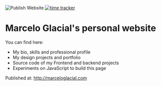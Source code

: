 ![Publish Website](https://github.com/marceloglacial/marcelo-glacial-website/workflows/Publish%20Website/badge.svg) [![time tracker](https://wakatime.com/badge/github/marceloglacial/marcelo-glacial-website.svg)](https://wakatime.com/badge/github/marceloglacial/marcelo-glacial-website)

# Marcelo Glacial's personal website

You can find here:

- My bio, skills and professional profile
- My design projects and portfolio
- Source code of my Frontend and backend projects
- Experiments on JavaScript to build this page

Published at: <http://marceloglacial.com>
